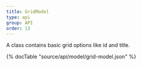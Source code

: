 ```yaml
---
title: GridModel
type: api
group: API
order: 13
---
```

A class contains basic grid options like id and title.

{% docTable "source/api/model/grid-model.json" %}


